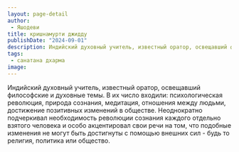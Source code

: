 ```yaml
---
layout: page-detail
author:
 - Яшодеви
title: кришнамурти джидду
publishDate: "2024-09-01"
description: Индийский духовный учитель, известный оратор, освещавший философские и духовные темы. В их число входили психологическая революция, природа сознания, медитация, отношения между людьми, достижение позитивных изменений в обществе. Неоднократно подчеркивал необходимость революции сознания каждого отдельно взятого человека и особо акцентировал свои речи на том, что подобные изменения не могут быть достигнуты с помощью внешних сил - будь то религия, политика или общество.
tags:
 - санатана дхарма
image: 
---
```


Индийский духовный учитель, известный оратор, освещавший философские и духовные темы. В их число входили: психологическая революция, природа сознания, медитация, отношения между людьми, достижение позитивных изменений в обществе. Неоднократно подчеркивал необходимость революции сознания каждого отдельно взятого человека и особо акцентировал свои речи на том, что подобные изменения не могут быть достигнуты с помощью внешних сил - будь то религия, политика или общество.

